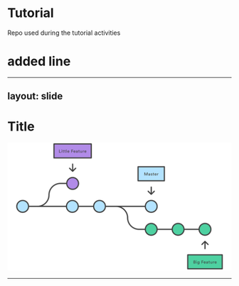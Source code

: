 # Tutorial
Repo  used during the tutorial activities

# added line

---
layout: slide
---

# Title

![w:700](branches.png)

---
